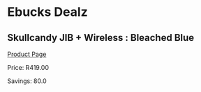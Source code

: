 
# Ebucks Dealz
## Skullcandy JIB + Wireless : Bleached Blue
[Product Page](https://www.ebucks.com/web/shop/productSelected.do?prodId=1061178027&catId=1048640943)

Price: R419.00

Savings: 80.0


	
